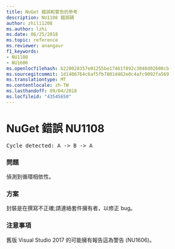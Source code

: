 ```yaml
---
title: NuGet 錯誤和警告的參考
description: NU1108 錯誤碼
author: zhili1208
ms.author: lzhi
ms.date: 06/25/2018
ms.topic: reference
ms.reviewer: anangaur
f1_keywords:
- NU1108
- NU1606
ms.openlocfilehash: b228028357e01255be17461f892c3048d02608cb
ms.sourcegitcommit: 1d1406764c6af5fb7801d462e0c4afc9092fa569
ms.translationtype: MT
ms.contentlocale: zh-TW
ms.lasthandoff: 09/04/2018
ms.locfileid: "43545650"
---
```

# <a name="nuget-error-nu1108"></a>NuGet 錯誤 NU1108

<pre>Cycle detected: A -> B -> A</pre>

### <a name="issue"></a>問題
偵測到循環相依性。

### <a name="solution"></a>方案
封裝是在撰寫不正確;請連絡套件擁有者，以修正 bug。

### <a name="note"></a>注意事項
舊版 Visual Studio 2017 的可能擁有報告這為警告 (NU1606)。

